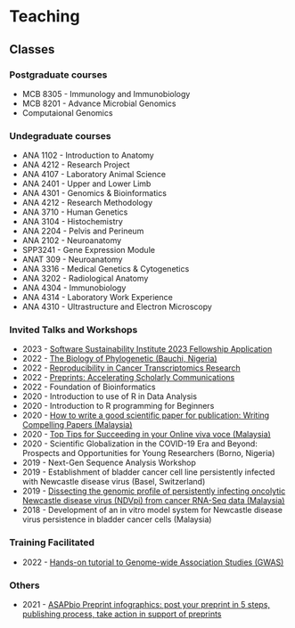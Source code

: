 # Teaching

## Classes

### Postgraduate courses
- MCB 8305 - Immunology and Immunobiology
- MCB 8201 - Advance Microbial Genomics
- Computaional Genomics 

### Undegraduate courses
- ANA 1102 - Introduction to Anatomy
- ANA 4212 - Research Project
- ANA 4107 - Laboratory Animal Science 
- ANA 2401 - Upper and Lower Limb 
- ANA 4301 - Genomics & Bioinformatics 
- ANA 4212 - Research Methodology
- ANA 3710 - Human Genetics
- ANA 3104 - Histochemistry
- ANA 2204 - Pelvis and Perineum 
- ANA 2102 - Neuroanatomy
- SPP3241 - Gene Expression Module
- ANAT 309 - Neuroanatomy
- ANA 3316 - Medical Genetics & Cytogenetics
- ANA 3202 - Radiological Anatomy
- ANA 4304 - Immunobiology
- ANA 4314 - Laboratory Work Experience
- ANA 4310 - Ultrastructure and Electron Microscopy

### Invited Talks and Workshops 

- 2023 - [Software Sustainability Institute 2023 Fellowship Application](https://zenodo.org/record/7140748)
- 2022 - [The Biology of Phylogenetic (Bauchi, Nigeria)](https://zenodo.org/record/7064889)
- 2022 - [Reproducibility in Cancer Transcriptomics Research](https://zenodo.org/record/7144016)
- 2022 - [Preprints: Accelerating Scholarly Communications](https://zenodo.org/record/6864062)
- 2022 - Foundation of Bioinformatics 
- 2020 - Introduction to use of R in Data Analysis
- 2020 - Introduction to R programming for Beginners
- 2020 - [How to write a good scientific paper for publication: Writing Compelling Papers (Malaysia)](https://zenodo.org/record/3975276)
- 2020 - [Top Tips for Succeeding in your Online viva voce (Malaysia)](https://zenodo.org/record/3975264)
- 2020 - Scientific Globalization in the COVID-19 Era and Beyond: Prospects and Opportunities for Young Researchers (Borno, Nigeria)
- 2019 - Next-Gen Sequence Analysis Workshop
- 2019 - Establishment of bladder cancer cell line persistently infected with Newcastle disease virus (Basel, Switzerland)
- 2019 - [Dissecting the genomic profile of persistently infecting oncolytic Newcastle disease virus (NDVpi) from cancer RNA-Seq data (Malaysia)](https://zenodo.org/record/5565479)
- 2018 - Development of an in vitro model system for Newcastle disease virus persistence in bladder cancer cells (Malaysia)

### Training Facilitated 
- 2022 - [Hands-on tutorial to Genome-wide Association Studies (GWAS)](class/GWAS/index.md)


### Others

- 2021 - [ASAPbio Preprint infographics: post your preprint in 5 steps, publishing process, take action in support of preprints](https://zenodo.org/record/5724096)

